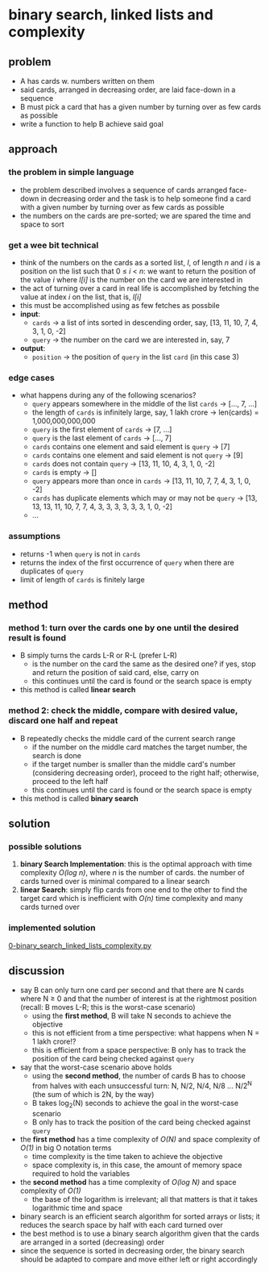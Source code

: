 # binary search, linked lists and complexity

## problem
- A has cards w. numbers written on them
- said cards, arranged in decreasing order, are laid face-down in a sequence
- B must pick a card that has a given number by turning over as few cards as possible
- write a function to help B achieve said goal

## approach
### the problem in simple language
- the problem described involves a sequence of cards arranged face-down in decreasing order and the task is to help someone find a card with a given number by turning over as few cards as possible
- the numbers on the cards are pre-sorted; we are spared the time and space to sort
### get a wee bit technical
- think of the numbers on the cards as a sorted list, *l*, of length *n* and *i* is a position on the list such that 0 &le; *i* &lt; *n*: we want to return the position of the value *i* where *l[i]* is the number on the card we are interested in
- the act of turning over a card in real life is accomplished by fetching the value at index *i* on the list, that is, *l[i]*
- this must be accomplished using as few fetches as possbile
- **input**:
    - `cards` &rarr; a list of ints sorted in descending order, say, [13, 11, 10, 7, 4, 3, 1, 0, -2]
    - `query` &rarr; the number on the card we are interested in, say, 7
- **output**:
    - `position` &rarr; the position of `query` in the list `card` (in this case 3)
### edge cases
- what happens during any of the following scenarios?
    - `query` appears somewhere in the middle of the list `cards` &rarr; [..., 7, ...]
    - the length of `cards` is infinitely large, say, 1 lakh crore &rarr; len(cards) = 1,000,000,000,000
    - `query` is the first element of `cards` &rarr; [7, ...]
    - `query` is the last element of `cards` &rarr; [..., 7]
    - `cards` contains one element and said element is `query` &rarr; \[7]
    - `cards` contains one element and said element is not `query` &rarr; \[9]
    - `cards` does not contain `query` &rarr; [13, 11, 10, 4, 3, 1, 0, -2]
    - `cards` is empty &rarr; []
    - `query` appears more than once in `cards` &rarr; [13, 11, 10, 7, 7, 4, 3, 1, 0, -2]
    - `cards` has duplicate elements which may or may not be `query` &rarr; [13, 13, 13, 11, 10, 7, 7, 4, 3, 3, 3, 3, 3, 3, 1, 0, -2]
    - ...
### assumptions
- returns -1 when `query` is not in `cards`
- returns the index of the first occurrence of `query` when there are duplicates of `query`
- limit of length of `cards` is finitely large
## method
### method 1: turn over the cards one by one until the desired result is found
* B simply turns the cards L-R or R-L (prefer L-R)
    - is the number on the card the same as the desired one? if yes, stop and return the position of said card, else, carry on
    - this continues until the card is found or the search space is empty
* this method is called **linear search**
### method 2: check the middle, compare with desired value, discard one half and repeat
* B repeatedly checks the middle card of the current search range
    - if the number on the middle card matches the target number, the search is done
    - if the target number is smaller than the middle card's number (considering decreasing order), proceed to the right half; otherwise, proceed to the left half
    - this continues until the card is found or the search space is empty
* this method is called **binary search**

## solution
### possible solutions
1. **binary Search Implementation**: this is the optimal approach with time complexity *O(log n)*, where *n* is the number of cards. the number of cards turned over is minimal compared to a linear search
2. **linear Search**: simply flip cards from one end to the other to find the target card which is inefficient with *O(n)* time complexity and many cards turned over

### implemented solution
[0-binary_search_linked_lists_complexity.py][def]

## discussion
* say B can only turn one card per second and that there are N cards where N &ge; 0 and  that the number of interest is at the rightmost position (recall: B moves L-R; this is the worst-case scenario) 
    - using the **first method**, B will take N seconds to achieve the objective
    - this is not efficient from a time perspective: what happens when N = 1 lakh crore!?
    - this is efficient from a space perspective: B only has to track the position of the card being checked against `query`
* say that the worst-case scenario above holds
    - using the **second method**, the number of cards B has to choose from halves with each unsuccessful turn: N, N/2, N/4, N/8 ... N/2<sup>N</sup> (the sum of which is 2N, by the way)
    - B takes log<sub>2</sub>(N) seconds to achieve the goal in the worst-case scenario
    - B only has to track the position of the card being checked against `query`
* the **first method** has a time complexity of *O(N)* and space complexity of *O(1)* in big O notation terms
    - time complexity is the time taken to achieve the objective
    - space complexity is, in this case, the amount of memory space required to hold the variables
* the **second method** has a time complexity of *O(log N)* and space complexity of *O(1)*
    - the base of the logarithm is irrelevant; all that matters is that it takes logarithmic time and space
* binary search is an efficient search algorithm for sorted arrays or lists; it reduces the search space by half with each card turned over
* the best method is to use a binary search algorithm given that the cards are arranged in a sorted (decreasing) order
* since the sequence is sorted in decreasing order, the binary search should be adapted to compare and move either left or right accordingly

[def]: ./0-binary_search_linked_lists_complexity.py